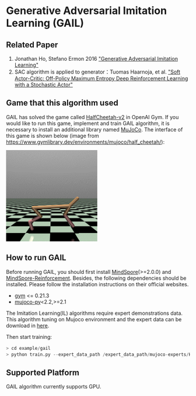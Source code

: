 # Generative Adversarial Imitation Learning (GAIL)

## Related Paper

1. Jonathan Ho, Stefano Ermon 2016 ["Generative Adversarial Imitation Learning"](https://arxiv.org/abs/1606.03476)
2. SAC algorithm is applied to generator：Tuomas Haarnoja, et al. ["Soft Actor-Critic: Off-Policy Maximum Entropy Deep Reinforcement Learning with a Stochastic Actor"](https://arxiv.org/abs/1801.01290)

## Game that this algorithm used

 GAIL has solved the game called [HalfCheetah-v2](https://www.gymlibrary.ml/environments/mujoco/half_cheetah/) in OpenAI Gym. If you would like to run this game, implement and train GAIL algorithm, it is necessary to install an additional library named [MuJoCo](https://github.com/openai/mujoco-py). The interface of this game is shown below (image from https://www.gymlibrary.dev/environments/mujoco/half_cheetah/):

<img src="./img/half_cheetah.gif" alt="half_cheetah" style="zoom:50%;" />

## How to run GAIL

Before running GAIL, you should first install [MindSpore](https://www.mindspore.cn/install/en)(>=2.0.0) and [MindSpore-Reinforcement](https://gitee.com/mindspore/reinforcement/blob/master/README.md#installation). Besides, the following dependencies should be installed. Please follow the installation instructions on their official websites.

- [gym](https://github.com/openai/gym) <= 0.21.3
- [mujoco-py](https://github.com/openai/mujoco-py)<2.2,>=2.1

The Imitation Learning(IL) algorithms require expert demonstrations data. This algorithm tuning on Mujoco environment and the expert data can be download in [here](https://drive.google.com/drive/folders/1cZYLU-Wm11SV76apLZUJHrirk8N4pVyh?usp=sharing).

Then start training:

```python
> cd example/gail
> python train.py --expert_data_path /expert_data_path/mujoco-experts/HalfCheetah/seed-0/exp_trajs_sac_50.pkl
```

## Supported Platform

GAIL algorithm currently supports GPU.
